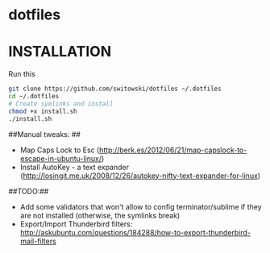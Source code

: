 dotfiles
========

# INSTALLATION

Run this
```sh
git clone https://github.com/switowski/dotfiles ~/.dotfiles
cd ~/.dotfiles
# Create symlinks and install
chmod +x install.sh
./install.sh
```


##Manual tweaks: ##
* Map Caps Lock to Esc (http://berk.es/2012/06/21/map-capslock-to-escape-in-ubuntu-linux/)
* Install AutoKey - a text expander (http://losingit.me.uk/2008/12/26/autokey-nifty-text-expander-for-linux)

##TODO:##
* Add some validators that won't allow to config terminator/sublime if they are not installed (otherwise, the symlinks break)
* Export/Import Thunderbird filters: http://askubuntu.com/questions/184288/how-to-export-thunderbird-mail-filters
